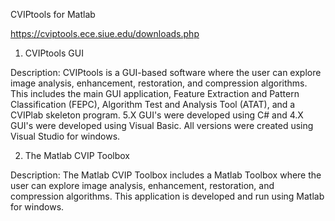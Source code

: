 CVIPtools for Matlab


https://cviptools.ece.siue.edu/downloads.php


1. CVIPtools GUI

Description: CVIPtools is a GUI-based software where the user can explore image analysis, enhancement, restoration, and compression algorithms. This includes the main GUI application, Feature Extraction and Pattern Classification (FEPC), Algorithm Test and Analysis Tool (ATAT), and a CVIPlab skeleton program. 5.X GUI's were developed using C# and 4.X GUI's were developed using Visual Basic. All versions were created using Visual Studio for windows.

2. The Matlab CVIP Toolbox

Description: The Matlab CVIP Toolbox includes a Matlab Toolbox where the user can explore image analysis, enhancement, restoration, and compression algorithms. This application is developed and run using Matlab for windows.



